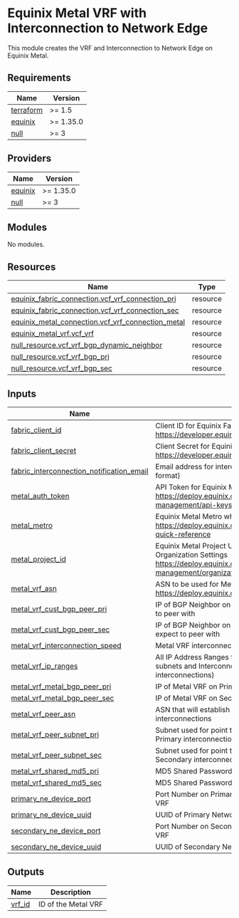 # Equinix Metal VRF with Interconnection to Network Edge

This module creates the VRF and Interconnection to Network Edge on Equinix Metal.

<!-- BEGIN_TF_DOCS -->
## Requirements

| Name | Version |
|------|---------|
| <a name="requirement_terraform"></a> [terraform](#requirement\_terraform) | >= 1.5 |
| <a name="requirement_equinix"></a> [equinix](#requirement\_equinix) | >= 1.35.0 |
| <a name="requirement_null"></a> [null](#requirement\_null) | >= 3 |

## Providers

| Name | Version |
|------|---------|
| <a name="provider_equinix"></a> [equinix](#provider\_equinix) | >= 1.35.0 |
| <a name="provider_null"></a> [null](#provider\_null) | >= 3 |

## Modules

No modules.

## Resources

| Name | Type |
|------|------|
| [equinix_fabric_connection.vcf_vrf_connection_pri](https://registry.terraform.io/providers/equinix/equinix/latest/docs/resources/fabric_connection) | resource |
| [equinix_fabric_connection.vcf_vrf_connection_sec](https://registry.terraform.io/providers/equinix/equinix/latest/docs/resources/fabric_connection) | resource |
| [equinix_metal_connection.vcf_vrf_connection_metal](https://registry.terraform.io/providers/equinix/equinix/latest/docs/resources/metal_connection) | resource |
| [equinix_metal_vrf.vcf_vrf](https://registry.terraform.io/providers/equinix/equinix/latest/docs/resources/metal_vrf) | resource |
| [null_resource.vcf_vrf_bgp_dynamic_neighbor](https://registry.terraform.io/providers/hashicorp/null/latest/docs/resources/resource) | resource |
| [null_resource.vcf_vrf_bgp_pri](https://registry.terraform.io/providers/hashicorp/null/latest/docs/resources/resource) | resource |
| [null_resource.vcf_vrf_bgp_sec](https://registry.terraform.io/providers/hashicorp/null/latest/docs/resources/resource) | resource |

## Inputs

| Name | Description | Type | Default | Required |
|------|-------------|------|---------|:--------:|
| <a name="input_fabric_client_id"></a> [fabric\_client\_id](#input\_fabric\_client\_id) | Client ID for Equinix Fabric API interaction https://developer.equinix.com/docs?page=/dev-docs/fabric/overview | `string` | n/a | yes |
| <a name="input_fabric_client_secret"></a> [fabric\_client\_secret](#input\_fabric\_client\_secret) | Client Secret for Equinix Fabric API interaction https://developer.equinix.com/docs?page=/dev-docs/fabric/overview | `string` | n/a | yes |
| <a name="input_fabric_interconnection_notification_email"></a> [fabric\_interconnection\_notification\_email](#input\_fabric\_interconnection\_notification\_email) | Email address for interconnection notifications (must be valid email address format) | `string` | n/a | yes |
| <a name="input_metal_auth_token"></a> [metal\_auth\_token](#input\_metal\_auth\_token) | API Token for Equinix Metal API interaction https://deploy.equinix.com/developers/docs/metal/identity-access-management/api-keys/ | `string` | n/a | yes |
| <a name="input_metal_metro"></a> [metal\_metro](#input\_metal\_metro) | Equinix Metal Metro where Metal resources are going to be deployed https://deploy.equinix.com/developers/docs/metal/locations/metros/#metros-quick-reference | `string` | n/a | yes |
| <a name="input_metal_project_id"></a> [metal\_project\_id](#input\_metal\_project\_id) | Equinix Metal Project UUID, can be found in the General Tab of the Organization Settings https://deploy.equinix.com/developers/docs/metal/identity-access-management/organizations/#organization-settings-and-roles | `string` | n/a | yes |
| <a name="input_metal_vrf_asn"></a> [metal\_vrf\_asn](#input\_metal\_vrf\_asn) | ASN to be used for Metal VRF https://deploy.equinix.com/developers/docs/metal/networking/vrf/ | `string` | n/a | yes |
| <a name="input_metal_vrf_cust_bgp_peer_pri"></a> [metal\_vrf\_cust\_bgp\_peer\_pri](#input\_metal\_vrf\_cust\_bgp\_peer\_pri) | IP of BGP Neighbor on Primary Interconnection that Metal VRF should expect to peer with | `string` | n/a | yes |
| <a name="input_metal_vrf_cust_bgp_peer_sec"></a> [metal\_vrf\_cust\_bgp\_peer\_sec](#input\_metal\_vrf\_cust\_bgp\_peer\_sec) | IP of BGP Neighbor on Secondary Interconnection that Metal VRF should expect to peer with | `string` | n/a | yes |
| <a name="input_metal_vrf_interconnection_speed"></a> [metal\_vrf\_interconnection\_speed](#input\_metal\_vrf\_interconnection\_speed) | Metal VRF interconnection speed across Fabric | `number` | n/a | yes |
| <a name="input_metal_vrf_ip_ranges"></a> [metal\_vrf\_ip\_ranges](#input\_metal\_vrf\_ip\_ranges) | All IP Address Ranges to be used by Metal VRF, including Metal VRF Gateway subnets and Interconnection point to point networks (eg /29 to cover two /30 interconnections) | `set(string)` | n/a | yes |
| <a name="input_metal_vrf_metal_bgp_peer_pri"></a> [metal\_vrf\_metal\_bgp\_peer\_pri](#input\_metal\_vrf\_metal\_bgp\_peer\_pri) | IP of Metal VRF on Primary Interconnection for peering with BGP Neighbor | `string` | n/a | yes |
| <a name="input_metal_vrf_metal_bgp_peer_sec"></a> [metal\_vrf\_metal\_bgp\_peer\_sec](#input\_metal\_vrf\_metal\_bgp\_peer\_sec) | IP of Metal VRF on Secondary Interconnection for peering with BGP Neighbor | `string` | n/a | yes |
| <a name="input_metal_vrf_peer_asn"></a> [metal\_vrf\_peer\_asn](#input\_metal\_vrf\_peer\_asn) | ASN that will establish BGP Peering with the Metal VRF across the interconnections | `string` | n/a | yes |
| <a name="input_metal_vrf_peer_subnet_pri"></a> [metal\_vrf\_peer\_subnet\_pri](#input\_metal\_vrf\_peer\_subnet\_pri) | Subnet used for point to point Metal VRF BGP Neighbor connection across the Primary interconnection | `string` | n/a | yes |
| <a name="input_metal_vrf_peer_subnet_sec"></a> [metal\_vrf\_peer\_subnet\_sec](#input\_metal\_vrf\_peer\_subnet\_sec) | Subnet used for point to point Metal VRF BGP Neighbor connection across the Secondary interconnection | `string` | n/a | yes |
| <a name="input_metal_vrf_shared_md5_pri"></a> [metal\_vrf\_shared\_md5\_pri](#input\_metal\_vrf\_shared\_md5\_pri) | MD5 Shared Password for BGP session authentication | `string` | n/a | yes |
| <a name="input_metal_vrf_shared_md5_sec"></a> [metal\_vrf\_shared\_md5\_sec](#input\_metal\_vrf\_shared\_md5\_sec) | MD5 Shared Password for BGP session authentication | `string` | n/a | yes |
| <a name="input_primary_ne_device_port"></a> [primary\_ne\_device\_port](#input\_primary\_ne\_device\_port) | Port Number on Primary Network Edge Device for interconnection to Metal VRF | `number` | n/a | yes |
| <a name="input_primary_ne_device_uuid"></a> [primary\_ne\_device\_uuid](#input\_primary\_ne\_device\_uuid) | UUID of Primary Network Edge Device for interconenction to Metal VRF | `string` | n/a | yes |
| <a name="input_secondary_ne_device_port"></a> [secondary\_ne\_device\_port](#input\_secondary\_ne\_device\_port) | Port Number on Secondary Network Edge Device for interconnection to Metal VRF | `number` | n/a | yes |
| <a name="input_secondary_ne_device_uuid"></a> [secondary\_ne\_device\_uuid](#input\_secondary\_ne\_device\_uuid) | UUID of Secondary Network Edge Device for interconenction to Metal VRF | `string` | n/a | yes |

## Outputs

| Name | Description |
|------|-------------|
| <a name="output_vrf_id"></a> [vrf\_id](#output\_vrf\_id) | ID of the Metal VRF |
<!-- END_TF_DOCS -->
